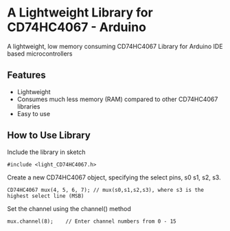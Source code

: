 # A Lightweight Library for CD74HC4067 - Arduino

A lightweight, low memory consuming CD74HC4067 Library for Arduino IDE based microcontrollers

## Features
- Lightweight
- Consumes much less memory (RAM) compared to other CD74HC4067 libraries
- Easy to use

## How to Use Library

Include the library in sketch
```
#include <light_CD74HC4067.h>
```
Create a new CD74HC4067 object, specifying the select pins, s0 s1, s2, s3.
```
CD74HC4067 mux(4, 5, 6, 7); // mux(s0,s1,s2,s3), where s3 is the highest select line (MSB)
```
Set the channel using the channel() method
```
mux.channel(8);    // Enter channel numbers from 0 - 15
```
